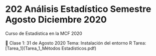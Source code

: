 # 202 Análisis Estadístico Semestre Agosto Diciembre 2020
Curso de Estadística en la MCF 2020

:paperclip: Clase 1: 31 de Agosto 2020
Tema:  Instalación del entorno R
Tarea: [Tarea_1](Tarea_1_Métodos Estadísticos.pdf)

